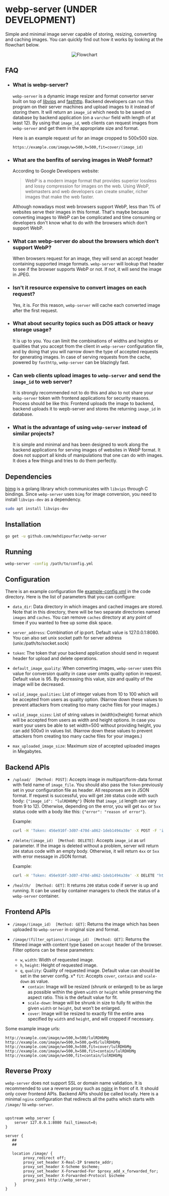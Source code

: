# webp-server (UNDER DEVELOPMENT)
Simple and minimal image server capable of storing, resizing, converting and caching images. You can quickly find out how it works by looking at the flowchart below.

<p align="center">
  <img src="https://github.com/mehdipourfar/webp-server/raw/master/docs/flowchart.jpg" alt="Flowchart"/>
</p>


## FAQ
* ### What is webp-server?
  `webp-server` is a dynamic image resizer and format convertor server built on top of [libvips](https://github.com/libvips/libvips) and [fasthttp](https://github.com/valyala/fasthttp). Backend developers can run this program on their server machines and upload images to it instead of storing them. It will return an `image_id` which needs to be saved on database by backend application (on a `varchar` field with length of at least 12).
  By using that `image_id`, web clients can request images from `webp-server` and get them in the appropriate size and format.

    Here is an example request url for an image cropped to 500x500 size.

    ```code
    https://example.com/image/w=500,h=500,fit=cover/(image_id)
    ```

* ### What are the benfits of serving images in WebP format?
  According to Google Developers website:
  >  WebP is a modern image format that provides superior lossless and lossy compression for images on the web. Using WebP, webmasters and web developers can create smaller, richer images that make the web faster.

    Although nowadays most web browsers support WebP, less than 1% of websites serve their images in this format. That's maybe because converting images to WebP can be complicated and time consuming or developers don't know what to do with the browsers which don't support WebP.

* ### What can webp-server do about the browsers which don't support WebP?
    When browsers request for an image, they will send an accept header containing supported image formats. `webp-server` will lookup that header to see if the browser supports WebP or not. If not, it will send the image in JPEG.

* ### Isn't it resource expensive to convert images on each request?
  Yes, it is. For this reason, `webp-server` will cache each converted image after the first request.

* ### What about security topics such as DOS attack or heavy storage usage?
  It is up to you. You can limit the combinations of widths and heights or qualities that you accept from the client in `webp-server` configuration file, and by doing that you will narrow down the type of accepted requests for generating images. In case of serving requests from the cache, powered by `fasthttp`, `webp-server` can be blazingly fast.

* ### Can web clients upload images to `webp-server` and send the `image_id` to web server?
  It is strongly recommended not to do this and also to not share your `webp-server` token with frontend applications for security reasons. Process should be like this: Frontend uploads the image to backend, backend uploads it to wepb-server and stores the returning `image_id` in database.

* ### What is the advantage of using `webp-server` instead of similar projects?
  It is simple and minimal and has been designed to work along the backend applications for serving images of websites in WebP format. It does not support all kinds of manipulations that one can do with images. It does a few things and tries to do them perfectly.

## Dependencies
[bimg](https://github.com/h2non/bimg) is a golang library which communicates with `libvips` through C bindings. Since `webp-server` uses `bimg` for image conversion, you need to install `libvips-dev` as a dependency.
```sh
sudo apt install libvips-dev
```


## Installation
```sh
go get -u github.com/mehdipourfar/webp-server
```

## Running
```sh
webp-server -config /path/to/config.yml
```

## Configuration
There is an example configuration file [example-config.yml](https://github.com/mehdipourfar/webp-server/blob/master/example-config.yml) in the code directory. Here is the list of parameters that you can configure:

* `data_dir`: Data directory in which images and cached images are stored. Note that in this directory, there will be two separate directories named `images` and `caches`. You can remove `caches` directory at any point of timee if you wanted to free up some disk space.

* `server_address`: Combination of ip:port. Default value is 127.0.0.1:8080. You can also set unix socket path for server address (unix:/path/to/socket.sock)

* `token`: The token that your backend application should send in request header for upload and delete operations.

* `default_image_quality`: When converting images, `webp-server` uses this value for conversion quality in case user omits quality option in request. Default value is 95. By decreasing this value, size and quality of the image will be decreased.

* `valid_image_qualities`: List of integer values from 10 to 100 which will be
accepted from users as quality option.
(Narrow down these values to prevent attackers from creating too many cache files for your images.)

* `valid_image_sizes`: List of string values in (width)x(height) format which will be accepted from users as width and height options. In case you want your users be able to set width=500 without providing height, you can add 500x0 in values list.
(Narrow down these values to prevent attackers from creating too many cache files for your images.)

* `max_uploaded_image_size`: Maximum size of accepted uploaded images in Megabytes.


## Backend APIs
* `/upload/  [Method: POST]`: Accepts image in multipart/form-data format with field name of `image_file`. You should also pass the `Token` previously set in your configuration file as header. All responses are in JSON format. If request is successful, you will get `200` status code with such body: `{"image_id": "lulRDHbMg"}` (Note that `image_id` length can vary from 9 to 12). Otherwise, depending on the error, you will get `4xx` or `5xx` status code with a body like this: `{"error": "reason of error"}`.

    Example:
    ```sh
    curl -H 'Token: 456e910f-3d07-470d-a862-1deb1494a38e' -X POST -F 'image_file=@/path/to/image.png' http://127.0.0.1:8080/upload/
    ```

* `/delete/(image_id)  [Method: DELETE]`: Accepts `image_id` as url parameter. If the image is deleted without a problem, server will return `204` status code with an empty body. Otherwise, it will return `4xx` or `5xx` with error message in JSON format.

    Example:
    ```sh
    curl -H 'Token: 456e910f-3d07-470d-a862-1deb1494a38e' -X DELETE "http://localhost:8080/delete/lulRDHbMg";
    ```

* `/health/  [Method: GET]`: It returns `200` status code if server is up and running. It can be used by container managers to check the status of a `webp-server` container.


## Frontend APIs
* `/image/(image_id)  [Method: GET]`: Returns the image which has been uploaded to `webp-server` in original size and format.

* `/image/(filter_options)/(image_id)  [Method: GET]`: Returns the filtered image with content type based on `accept` header of the browser. Filter options can be these parameters:
  * `w`, `width`: Width of requested image.
  * `h`, `height`: Height of requested image.
  * `q`, `quality`: Quality of requested image. Default value can should be set in the server config.
  x* `fit`: Accepts `cover`, `contain` and `scale-down` as value.
    * `contain`: Image will be resized (shrunk or enlarged) to be as large as possible within the given `width` or `height` while preserving the aspect ratio. This is the default value for fit.
    * `scale-down`: Image will be shrunk in size to fully fit within the given `width` or `height`, but won’t be enlarged.
    * `cover`: Image will be resized to exactly fill the entire area specified by `width` and `height`, and will cropped if necessary.

Some example image urls:
```
http://example.com/image/w=500,h=500/lulRDHbMg
http://example.com/image/w=500,h=500,q=95/lulRDHbMg
http://example.com/image/w=500,h=500,fit=cover/lulRDHbMg
http://example.com/image/w=500,h=500,fit=contain/lulRDHbMg
http://example.com/image/w=500,fit=contain/lulRDHbMg
```

## Reverse Proxy

`webp-server` does not support SSL or domain name validation. It is recommended to use a reverse proxy such as [nginx](https://www.nginx.com/) in front of it. It should only cover frontend APIs. Backend APIs should be called locally. Here is a minimal `nginx` configuration that redirects all the paths which starts with `/image/` to `webp-server`.

``` nginx

upstream webp_server {
    server 127.0.0.1:8080 fail_timeout=0;
}

server {
   ##
   ##

   location /image/ {
        proxy_redirect off;
        proxy_set_header X-Real-IP $remote_addr;
        proxy_set_header X-Scheme $scheme;
        proxy_set_header X-Forwarded-For $proxy_add_x_forwarded_for;
        proxy_set_header X-Forwarded-Protocol $scheme
        proxy_pass http://webp_server;
    }
}

```
